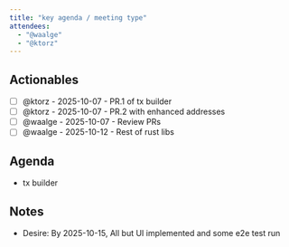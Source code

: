 ```yaml
---
title: "key agenda / meeting type"
attendees:
  - "@waalge"
  - "@ktorz"
---
```


## Actionables

<!-- || - [ ] {{OWNER}} - {{DEADLINE}} - {{DESCRIPTION}} -->

- [ ] @ktorz - 2025-10-07 - PR.1 of tx builder
- [ ] @ktorz - 2025-10-07 - PR.2 with enhanced addresses
- [ ] @waalge - 2025-10-07 - Review PRs
- [ ] @waalge - 2025-10-12 - Rest of rust libs

## Agenda

- tx builder

## Notes

- Desire: By 2025-10-15, All but UI implemented and some e2e test run
